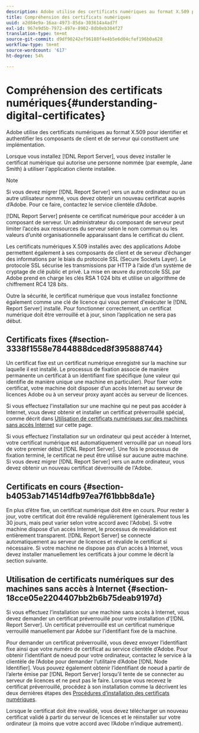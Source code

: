```yaml
---
description: Adobe utilise des certificats numériques au format X.509 pour identifier et authentifier les composants de client et de serveur qui constituent une implémentation.
title: Compréhension des certificats numériques
uuid: a2d84e9a-16aa-4973-85da-303614a4ad7f
exl-id: 967e9d5b-7972-497e-8902-8db0eb304f27
translation-type: tm+mt
source-git-commit: d9df90242ef96188f4e4b5e6d04cfef196b0a628
workflow-type: tm+mt
source-wordcount: '617'
ht-degree: 54%

---
```


# Compréhension des certificats numériques{#understanding-digital-certificates}

Adobe utilise des certificats numériques au format X.509 pour identifier et authentifier les composants de client et de serveur qui constituent une implémentation.

Lorsque vous installez [!DNL Report Server], vous devez installer le certificat numérique qui autorise une personne nommée (par exemple, Jane Smith) à utiliser l&#39;application cliente installée.

>[!NOTE]
>
>Si vous devez migrer [!DNL Report Server] vers un autre ordinateur ou un autre utilisateur nommé, vous devez obtenir un nouveau certificat auprès d’Adobe. Pour ce faire, contactez le service clientèle d’Adobe.

[!DNL Report Server] présente ce certificat numérique pour accéder à un composant de serveur. Un administrateur du composant de serveur peut limiter l’accès aux ressources du serveur selon le nom commun ou les valeurs d’unité organisationnelle apparaissant dans le certificat du client.

Les certificats numériques X.509 installés avec des applications Adobe permettent également à ses composants de client et de serveur d’échanger des informations par le biais du protocole SSL (Secure Sockets Layer). Le protocole SSL sécurise les transmissions par HTTP à l’aide d’un système de cryptage de clé public et privé. La mise en œuvre du protocole SSL par Adobe prend en charge les clés RSA 1 024 bits et utilise un algorithme de chiffrement RC4 128 bits.

Outre la sécurité, le certificat numérique que vous installez fonctionne également comme une clé de licence qui vous permet d&#39;exécuter le [!DNL Report Server] installé. Pour fonctionner correctement, un certificat numérique doit être verrouillé et à jour, sinon l’application ne sera pas début.

## Certificats fixes {#section-3338f1558e7844888dced8f395888744}

Un certificat fixe est un certificat numérique enregistré sur la machine sur laquelle il est installé. Le processus de fixation associe de manière permanente un certificat à un identifiant fixe spécifique (une valeur qui identifie de manière unique une machine en particulier). Pour fixer votre certificat, votre machine doit disposer d’un accès Internet au serveur de licences Adobe ou à un serveur proxy ayant accès au serveur de licences.

Si vous effectuez l&#39;installation sur une machine qui ne peut pas accéder à Internet, vous devez obtenir et installer un certificat préverrouillé spécial, comme décrit dans [Utilisation de certificats numériques sur des machines sans accès Internet](../../../../home/c-rpt-oview/c-inst-rpt/c-install-dig-cert/c-underst-dig-cert.md#section-18cce05e2204407bb2b6b75deab9197d) sur cette page.

Si vous effectuez l’installation sur un ordinateur qui peut accéder à Internet, votre certificat numérique est automatiquement verrouillé par un noeud lors de votre premier début [!DNL Report Server]. Une fois le processus de fixation terminé, le certificat ne peut être utilisé sur aucune autre machine. Si vous devez migrer [!DNL Report Server] vers un autre ordinateur, vous devez obtenir un nouveau certificat déverrouillé de l&#39;Adobe.

## Certificats en cours {#section-b4053ab714514dfb97ea7f61bbb8da1e}

En plus d’être fixe, un certificat numérique doit être en cours. Pour rester à jour, votre certificat doit être revalidé régulièrement (généralement tous les 30 jours, mais peut varier selon votre accord avec l&#39;Adobe). Si votre machine dispose d’un accès Internet, le processus de revalidation est entièrement transparent. [!DNL Report Server] se connecte automatiquement au serveur de licences et révalide le certificat si nécessaire. Si votre machine ne dispose pas d’un accès à Internet, vous devez installer manuellement les certificats à jour comme le décrit la section suivante.

## Utilisation de certificats numériques sur des machines sans accès à Internet {#section-18cce05e2204407bb2b6b75deab9197d}

Si vous effectuez l’installation sur une machine sans accès à Internet, vous devez demander un certificat préverrouillé pour votre installation d’[!DNL Report Server]. Un certificat préverrouillé est un certificat numérique verrouillé manuellement par Adobe sur l’identifiant fixe de la machine.

Pour demander un certificat préverrouillé, vous devez envoyer l’identifiant fixe ainsi que votre numéro de certificat au service clientèle d’Adobe. Pour obtenir l’identifiant de noeud pour votre ordinateur, contactez le service à la clientèle de l’Adobe pour demander l’utilitaire d’Adobe [!DNL Node Identifier]. Vous pouvez également obtenir l’identifiant de noeud à partir de l’alerte émise par [!DNL Report Server] lorsqu’il tente de se connecter au serveur de licences et ne peut pas le faire. Lorsque vous recevez le certificat préverrouillé, procédez à son installation comme la décrivent les deux dernières étapes des [Procédures d’installation des certificats numériques](../../../../home/c-rpt-oview/c-inst-rpt/c-install-dig-cert/t-dig-cert-install-proc.md#task-5c4bb352ff534b40adc46dd053874e5d).

Lorsque le certificat doit être revalidé, vous devez télécharger un nouveau certificat validé à partir du serveur de licences et le réinstaller sur votre ordinateur (à moins que votre accord avec l’Adobe n’indique autrement).
